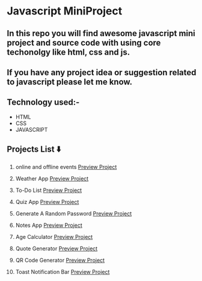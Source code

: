 # Javascript MiniProject

## In this repo you will find awesome javascript mini project and source code with using core techonolgy like html, css and js.

## If you have any project idea or suggestion related to javascript please let me know.

## Technology used:-

- HTML
- CSS
- JAVASCRIPT

## Projects List ⬇️

1. online and offline events [Preview Project](https://onlineofflineevent.netlify.app/ "Event") </br>

2. Weather App [Preview Project](https://cityweatherappusingjs.netlify.app/ "Weather App") </br>

3. To-Do List [Preview Project](https://to-dolistusingjs.netlify.app/ "To-Do List") </br>

4. Quiz App [Preview Project](https://quizzappusingjs.netlify.app/ "Quiz App") </br>

5. Generate A Random Password [Preview Project](https://randompasswordgeneratorusingjs.netlify.app/ "Password Generator") </br>

6. Notes App [Preview Project](https://notesappusingjs.netlify.app/ "Notes App") </br>

7. Age Calculator [Preview Project](https://agecalculatorusingjs.netlify.app/ "Age Calculator") </br>

8. Quote Generator [Preview Project](https://randombeautifulquote.netlify.app/ "Quote Generator") </br>

9. QR Code Generator [Preview Project](https://randomqrcodegenerator.netlify.app/ "QR Code Generator") </br>

10. Toast Notification Bar [Preview Project](https://toastnotificationbar.netlify.app/ "Notification Bar") </br>